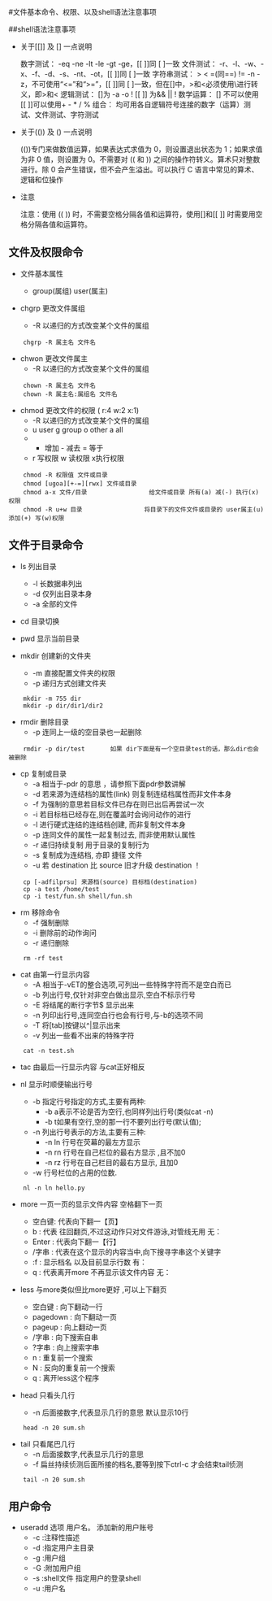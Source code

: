#文件基本命令、权限、以及shell语法注意事项

##shell语法注意事项

* 关于[[]] 及 [] 一点说明

	数字测试： -eq -ne -lt -le -gt -ge，[[ ]]同 [ ]一致
	文件测试： -r、-l、-w、-x、-f、-d、-s、-nt、-ot，[[ ]]同 [ ]一致
	字符串测试： > < =(同==) != -n -z，不可使用“<=”和“>=”，[[ ]]同 [ ]一致，但在[]中，>和<必须使用\进行转义，即\>和\<
	逻辑测试： []为 -a -o ! [[ ]] 为&& || !
	数学运算： [] 不可以使用 [[ ]]可以使用+ - * / %
	组合： 均可用各自逻辑符号连接的数字（运算）测试、文件测试、字符测试

* 关于(()) 及 () 一点说明

	(())专门来做数值运算，如果表达式求值为 0，则设置退出状态为 1；如果求值为非 0 值，则设置为 0。不需要对 (( 和 )) 之间的操作符转义。算术只对整数进行。除 0 会产生错误，但不会产生溢出。可以执行 C 语言中常见的算术、逻辑和位操作

* 注意

	注意：使用 (( )) 时，不需要空格分隔各值和运算符，使用[]和[[ ]] 时需要用空格分隔各值和运算符。 	



## 文件及权限命令

* 文件基本属性
	* group(属组) user(属主)

* chgrp 更改文件属组
	* -R 以递归的方式改变某个文件的属组
```
	chgrp -R 属主名 文件名 
```

* chwon 更改文件属主
	* -R 以递归的方式改变某个文件的属组
```
	chown -R 属主名 文件名
	chown -R 属主名:属组名 文件名
```


* chmod 更改文件的权限 ( r:4     w:2     x:1) 
	* -R  以递归的方式改变某个文件的属组
	* u user g group o other a all
	* + 增加 - 减去 = 等于
	* r 写权限 w 读权限 x执行权限
```
	chmod -R 权限值 文件或目录
	chmod [ugoa][+-=][rwx] 文件或目录
	chmod a-x 文件/目录					给文件或目录 所有(a) 减(-) 执行(x)权限
	chmod -R u+w 目录    				将目录下的文件文件或目录的 user属主(u) 添加(+) 写(w)权限
```

## 文件于目录命令

* ls 列出目录
	* -l 长数据串列出
	* -d 仅列出目录本身
	* -a 全部的文件

* cd 目录切换

* pwd 显示当前目录

* mkdir 创建新的文件夹
	* -m 直接配置文件夹的权限
	* -p 递归方式创建文件夹
```
	mkdir -m 755 dir
	mkdir -p dir/dir1/dir2
```

* rmdir 删除目录
	* -p 连同上一级的空目录也一起删除
```
	rmdir -p dir/test       如果 dir下面是有一个空目录test的话，那么dir也会被删除
```

* cp 复制或目录
	* -a 相当于-pdr 的意思 ，请参照下面pdr参数讲解
	* -d 若来源为连结档的属性(link) 则复制连结档属性而非文件本身
	* -f 为强制的意思若目标文件已存在则已出后再尝试一次
	* -i 若目标档已经存在,则在覆盖时会询问动作的进行
	* -l 进行硬式连结的连结档创建, 而非复制文件本身
	* -p 连同文件的属性一起复制过去, 而非使用默认属性
	* -r 递归持续复制 用于目录的复制行为
	* -s 复制成为连结档, 亦即 捷径 文件
	* -u 若 destination 比 source 旧才升级 destination ！
```
	cp [-adfilprsu] 来源档(source) 目标档(destination)
	cp -a test /home/test
	cp -i test/fun.sh shell/fun.sh
```

* rm 移除命令
	* -f 强制删除
	* -i 删除前的动作询问
	* -r 递归删除
```
	rm -rf test
```

* cat 由第一行显示内容
	* -A 相当于-vET的整合选项,可列出一些特殊字符而不是空白而已
	* -b 列出行号,仅针对非空白做出显示,空白不标示行号
	* -E 将结尾的断行字节$ 显示出来
	* -n 列印出行号,连同空白行也会有行号,与-b的选项不同
	* -T 将[tab]按键以^|显示出来
	* -v 列出一些看不出来的特殊字符
```
	cat -n test.sh
```

* tac 由最后一行显示内容 与cat正好相反

* nl 显示时顺便输出行号
	* -b 指定行号指定的方式,主要有两种:
		* -b a表示不论是否为空行,也同样列出行号(类似cat -n)
		* -b t如果有空行,空的那一行不要列出行号(默认值);
	* -n 列出行号表示的方法,主要有三种:
		* -n ln 行号在荧幕的最左方显示
		* -n rn 行号在自己栏位的最右方显示 ,且不加0
		* -n rz 行号在自己栏目的最右方显示, 且加0
	* -w 行号栏位的占用的位数.
```
	nl -n ln hello.py
```

* more 一页一页的显示文件内容 空格翻下一页
	* 空白键: 代表向下翻一【页】
	* b    	: 代表 往回翻页,不过这动作只对文件游泳,对管线无用 				无：
	* Enter	: 代表向下翻一【行】
	* /字串	: 代表在这个显示的内容当中,向下搜寻字串这个关键字
	* :f   	: 显示档名 以及目前显示行数    									有：
	* q    	: 代表离开more 不再显示该文件内容    							无：
	

* less 与more类似但比more更好 ,可以上下翻页 
	* 空白键 	: 向下翻动一行
	* pagedown 	: 向下翻动一页
 	* pageup 	: 向上翻动一页
	* /字串     : 向下搜索自串
	* ?字串    	: 向上搜索字串
	* n       	: 重复前一个搜索
	* N       	: 反向的重复前一个搜索
	* q       	: 离开less这个程序

* head 只看头几行
	* -n 后面接数字,代表显示几行的意思 默认显示10行
```
	head -n 20 sum.sh
```

* tail 只看尾巴几行
	* -n 后面接数字,代表显示几行的意思
	* -f 扁丝持续侦测后面所接的档名,要等到按下ctrl-c 才会结束tail侦测
```
	tail -n 20 sum.sh
```


## 用户命令

* useradd 选项 用户名。     添加新的用户账号
	* -c :注释性描述 
 	* -d :指定用户主目录
 	* -g :用户组
 	* -G :附加用户组
 	* -s :shell文件 指定用户的登录shell
 	* -u :用户名

























